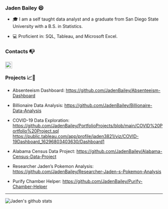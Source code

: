 ### Jaden Bailey 😄


- 🎓 I am a self taught data analyst and a graduate from San Diego State University with a B.S. in Statistics.

- 💻 Proficient in: SQL, Tableau, and Microsoft Excel.


### Contacts 📭

[<img align = "left" width = "22px" src = "https://cdn.jsdelivr.net/npm/simple-icons@3.4.0/icons/linkedin.svg" />](https://www.linkedin.com/in/jadenbailey/)

<br/>

### Projects 📈🤖

  * Absenteeism Dashboard: https://github.com/JadenBailey/Absenteeism-Dashboard

  * Billionaire Data Analysis: https://github.com/JadenBailey/Billionaire-Data-Analysis

  * COVID-19 Data Exploration: https://github.com/JadenBailey/PortfolioProjects/blob/main/COVID%20Portfolio%20Project.sql https://public.tableau.com/app/profile/jaden3821/viz/COVID-19Dashboard_16296803403630/Dashboard1
  
  * Alabama Census Data Project: https://github.com/JadenBailey/Alabama-Census-Data-Project

  * Researcher Jaden’s Pokemon Analysis: https://github.com/JadenBailey/Researcher-Jaden-s-Pokemon-Analysis
  
  * Purify Chamber Helper: https://github.com/JadenBailey/Purify-Chamber-Helper
 ---

 
 ![Jaden's github stats](https://github-readme-stats.vercel.app/api?username=jadenbailey&show_icons=true&theme=tokyonight)
